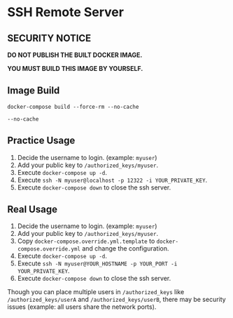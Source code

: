 # SSH Remote Server

## SECURITY NOTICE
**DO NOT PUBLISH THE BUILT DOCKER IMAGE.**

**YOU MUST BUILD THIS IMAGE BY YOURSELF.**

## Image Build
```shell
docker-compose build --force-rm --no-cache
```

`--no-cache`

## Practice Usage
1. Decide the username to login. (example: `myuser`)
2. Add your public key to `/authorized_keys/myuser`.
3. Execute `docker-compose up -d`.
4. Execute `ssh -N myuser@localhost -p 12322 -i YOUR_PRIVATE_KEY`.
5. Execute `docker-compose down` to close the ssh server.

## Real Usage
1. Decide the username to login. (example: `myuser`)
2. Add your public key to `/authorized_keys/myuser`.
3. Copy `docker-compose.override.yml.template` to `docker-compose.override.yml` and change the configuration.
4. Execute `docker-compose up -d`.
5. Execute `ssh -N myuser@YOUR_HOSTNAME -p YOUR_PORT -i YOUR_PRIVATE_KEY`.
6. Execute `docker-compose down` to close the ssh server.

Though you can place multiple users in `/authorized_keys` like `/authorized_keys/userA` and `/authorized_keys/userB`,
there may be security issues (example: all users share the network ports).
